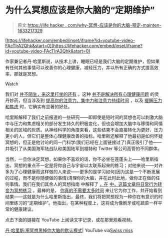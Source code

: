 # 为什么冥想应该是你大脑的“定期维护”

> 原文:[https://life hacker . com/why-冥想-应该是你的大脑-预定-mainten-1633217329](https://lifehacker.com/why-meditation-should-be-your-brains-scheduled-mainten-1633217329)

 [https://lifehacker.com/embed/inset/iframe?id=youtube-video-FAcTIrA2Qhk&start=0](https://lifehacker.com/embed/inset/iframe?id=youtube-video-FAcTIrA2Qhk&start=0) 

作家兼记者丹·哈里斯说，从技术上讲，睡眠已经是我们大脑的定期维护，但如果有任何其他事情可以改善你的心理健康，减轻压力，并以所有正确的方式提高效率，那就是冥想。

Watch

我们对 [并不陌生，来这里打坐的还有](https://lifehacker.com/what-happens-to-the-brain-when-you-meditate-and-how-it-1202533314) 。这种 [并不是解决所有心理健康问题](http://lifehacker.com/is-meditation-really-beneficial-or-is-it-just-ridiculo-5989429) 的灵丹妙药，但当涉及到 [提高你的注意力、集中力和注意力持续时间](http://lifehacker.com/how-meditating-for-eight-weeks-can-boost-your-brain-5989078) ，以及 [缓解压力和焦虑](http://lifehacker.com/why-meditation-relieves-chronic-pain-and-stress-5800249) 时，它确实有显著的好处。

哈里斯解释了我们之前报道的一些研究——即即使是短时间的冥想也可以刺激大脑中与压力和焦虑相关的部分发生持久的积极变化，但也会增加大脑中与移情和同情相关的区域的灰质。从神经科学的角度来看，这些结果不会直接转化为更好、压力更小的人，但它们是整体心理健康改善的指标。哈里斯还解释了他最初是如何怀疑冥想的，但正是他讨论的同一门科学(我们已经在上面链接过了)真正吸引了他——并吸引了从美国海军陆战队和美国陆军到福特和 Twitter 等公司高管的不同群体。

当然，一旦你决定冥想，如果你不喜欢的话，你不必坐在莲蓬头上——哈里斯指出，冥想的重点不一定是将你自己与宇宙以太联系起来的练习；对他来说——对许多为了心理健康而这样做的人来说——更多的是学习如何(因为这是一个不断发展的过程，而不是你随便做的事情)清理你的大脑，并在此时此地，做你正在做的任何事情。我们在我们其余人的冥想指南 中解释了 [，在](https://lifehacker.com/a-guide-to-meditation-for-the-rest-of-us-5591576) [中，这篇文章将日常行为转变为冥想练习](http://lifehacker.com/meditate-without-sitting-still-turn-everyday-actions-i-908843257) 。最棒的是， [你真的不需要太多时间](http://lifehacker.com/develop-a-two-minute-meditation-habit-and-make-it-stick-5900732) 来让它为你工作，并开始看到结果——这就是为什么哈里斯指出，最终，我们将把冥想视为一种你在有意识的时间里练习的“定期维护”。他指出，在某种程度上，这将成为像刷牙或吃蔬菜一样平常的健康建议。

点击下面的链接在 YouTube 上阅读文字记录，或在那里观看视频。

[丹·哈里斯:用冥想黑掉你大脑的默认模式](https://www.youtube.com/watch?v=FAcTIrA2Qhk)| YouTube via[Swiss miss](http://www.swiss-miss.com/2014/09/your-brain-and-meditation.html)